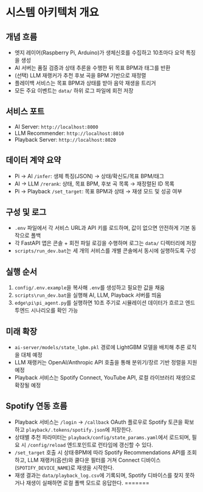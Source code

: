 # 시스템 아키텍처 개요

## 개념 흐름
- 엣지 레이어(Raspberry Pi, Arduino)가 생체신호를 수집하고 10초마다 요약 특징을 생성
- AI 서버는 품질 검증과 상태 추론을 수행한 뒤 목표 BPM과 태그를 반환
- (선택) LLM 재랭커가 추천 후보 곡을 BPM 기반으로 재정렬
- 플레이백 서비스는 목표 BPM과 상태를 받아 음악 재생을 트리거
- 모든 주요 이벤트는 `data/` 하위 로그 파일에 회전 저장

## 서비스 포트
- AI Server: `http://localhost:8000`
- LLM Recommender: `http://localhost:8010`
- Playback Server: `http://localhost:8020`

## 데이터 계약 요약
- Pi → AI `/infer`: 생체 특징(JSON) → 상태/확신도/목표 BPM/태그
- AI → LLM `/rerank`: 상태, 목표 BPM, 후보 곡 목록 → 재정렬된 ID 목록
- Pi → Playback `/set_target`: 목표 BPM과 상태 → 재생 모드 및 성공 여부

## 구성 및 로그
- `.env` 파일에서 각 서비스 URL과 API 키를 로드하며, 값이 없으면 안전하게 기본 동작으로 폴백
- 각 FastAPI 앱은 콘솔 + 회전 파일 로깅을 수행하며 로그는 `data/` 디렉터리에 저장
- `scripts/run_dev.bat`는 세 개의 서비스를 개별 콘솔에서 동시에 실행하도록 구성

## 실행 순서
1. `config/.env.example`을 복사해 `.env`를 생성하고 필요한 값을 채움
2. `scripts\run_dev.bat`을 실행해 AI, LLM, Playback 서버를 띄움
3. `edge\pi\pi_agent.py`를 실행하면 10초 주기로 시뮬레이션 데이터가 흐르고 엔드투엔드 시나리오를 확인 가능

## 미래 확장
- `ai-server/models/state_lgbm.pkl` 경로에 LightGBM 모델을 배치해 추론 로직을 대체 예정
- LLM 재랭커는 OpenAI/Anthropic API 호출을 통해 분위기/장르 기반 정렬을 지원 예정
- Playback 서비스는 Spotify Connect, YouTube API, 로컬 라이브러리 재생으로 확장될 예정

## Spotify 연동 흐름
- Playback 서비스는 `/login` → `/callback` OAuth 플로우로 Spotify 토큰을 확보하고 `playback/.tokens/spotify.json`에 저장한다.
- 상태별 추천 파라미터는 `playback/config/state_params.yaml`에서 로드되며, 필요 시 `/config/reload` 엔드포인트로 런타임에 갱신할 수 있다.
- `/set_target` 호출 시 상태·BPM에 따라 Spotify Recommendations API를 조회하고, LLM 재랭커(옵션)와 쿨다운 필터를 거쳐 Connect 디바이스(`SPOTIFY_DEVICE_NAME`)로 재생을 시작한다.
- 재생 결과는 `data/playback_log.csv`에 기록되며, Spotify 디바이스를 찾지 못하거나 재생이 실패하면 로컬 폴백 모드로 응답한다.
=======
